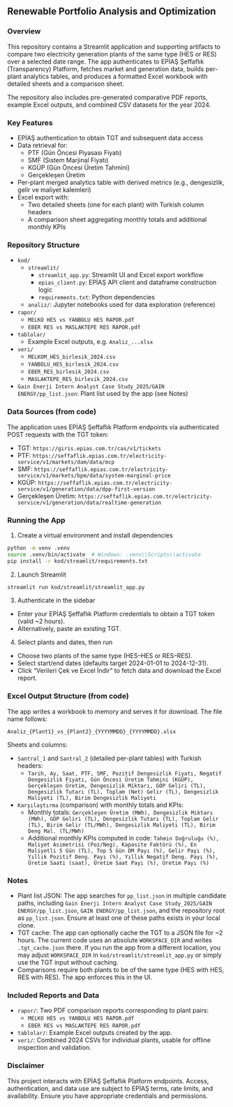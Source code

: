 ## Renewable Portfolio Analysis and Optimization

### Overview
This repository contains a Streamlit application and supporting artifacts to compare two electricity generation plants of the same type (HES or RES) over a selected date range. The app authenticates to EPİAŞ Şeffaflık (Transparency) Platform, fetches market and generation data, builds per-plant analytics tables, and produces a formatted Excel workbook with detailed sheets and a comparison sheet.

The repository also includes pre-generated comparative PDF reports, example Excel outputs, and combined CSV datasets for the year 2024.

### Key Features
- EPİAŞ authentication to obtain TGT and subsequent data access
- Data retrieval for:
  - PTF (Gün Öncesi Piyasası Fiyatı)
  - SMF (Sistem Marjinal Fiyatı)
  - KGÜP (Gün Öncesi Üretim Tahmini)
  - Gerçekleşen Üretim
- Per-plant merged analytics table with derived metrics (e.g., dengesizlik, gelir ve maliyet kalemleri)
- Excel export with:
  - Two detailed sheets (one for each plant) with Turkish column headers
  - A comparison sheet aggregating monthly totals and additional monthly KPIs

### Repository Structure
- `kod/`
  - `streamlit/`
    - `streamlit_app.py`: Streamlit UI and Excel export workflow
    - `epias_client.py`: EPİAŞ API client and dataframe construction logic
    - `requirements.txt`: Python dependencies
  - `analiz/`: Jupyter notebooks used for data exploration (reference)
- `rapor/`
  - `MELKO HES vs YANBOLU HES RAPOR.pdf`
  - `EBER RES vs MASLAKTEPE RES RAPOR.pdf`
- `tablolar/`
  - Example Excel outputs, e.g. `Analiz_...xlsx`
- `veri/`
  - `MELKOM_HES_birlesik_2024.csv`
  - `YANBOLU_HES_birlesik_2024.csv`
  - `EBER_RES_birlesik_2024.csv`
  - `MASLAKTEPE_RES_birlesik_2024.csv`
- `Gain Enerji Intern Analyst Case Study_2025/GAIN ENERGY/pp_list.json`: Plant list used by the app (see Notes)

### Data Sources (from code)
The application uses EPİAŞ Şeffaflık Platform endpoints via authenticated POST requests with the TGT token:
- TGT: `https://giris.epias.com.tr/cas/v1/tickets`
- PTF: `https://seffaflik.epias.com.tr/electricity-service/v1/markets/dam/data/mcp`
- SMF: `https://seffaflik.epias.com.tr/electricity-service/v1/markets/bpm/data/system-marginal-price`
- KGÜP: `https://seffaflik.epias.com.tr/electricity-service/v1/generation/data/dpp-first-version`
- Gerçekleşen Üretim: `https://seffaflik.epias.com.tr/electricity-service/v1/generation/data/realtime-generation`

### Running the App
1) Create a virtual environment and install dependencies
```bash
python -m venv .venv
source .venv/bin/activate  # Windows: .venv\\Scripts\\activate
pip install -r kod/streamlit/requirements.txt
```

2) Launch Streamlit
```bash
streamlit run kod/streamlit/streamlit_app.py
```

3) Authenticate in the sidebar
- Enter your EPİAŞ Şeffaflık Platform credentials to obtain a TGT token (valid ~2 hours).
- Alternatively, paste an existing TGT.

4) Select plants and dates, then run
- Choose two plants of the same type (HES–HES or RES–RES).
- Select start/end dates (defaults target 2024-01-01 to 2024-12-31).
- Click “Verileri Çek ve Excel İndir” to fetch data and download the Excel report.

### Excel Output Structure (from code)
The app writes a workbook to memory and serves it for download. The file name follows:
```
Analiz_{Plant1}_vs_{Plant2}_{YYYYMMDD}_{YYYYMMDD}.xlsx
```

Sheets and columns:
- `Santral_1` and `Santral_2` (detailed per-plant tables) with Turkish headers:
  - `Tarih, Ay, Saat, PTF, SMF, Pozitif Dengesizlik Fiyatı, Negatif Dengesizlik Fiyatı, Gün Öncesi Üretim Tahmini (KGÜP), Gerçekleşen Üretim, Dengesizlik Miktarı, GÖP Geliri (TL), Dengesizlik Tutarı (TL), Toplam (Net) Gelir (TL), Dengesizlik Maliyeti (TL), Birim Dengesizlik Maliyeti`
- `Karşılaştırma` (comparison) with monthly totals and KPIs:
  - Monthly totals: `Gerçekleşen Üretim (MWh), Dengesizlik Miktarı (MWh), GÖP Geliri (TL), Dengesizlik Tutarı (TL), Toplam Gelir (TL), Birim Gelir (TL/MWh), Dengesizlik Maliyeti (TL), Birim Deng Mal. (TL/MWh)`
  - Additional monthly KPIs computed in code: `Tahmin Doğruluğu (%), Maliyet Asimetrisi (Poz/Neg), Kapasite Faktörü (%), En Maliyetli 5 Gün (TL), Top 5 Gün DM Payı (%), Gelir Payı (%), Yıllık Pozitif Deng. Payı (%), Yıllık Negatif Deng. Payı (%), Üretim Saati (saat), Üretim Saat Payı (%), Üretim Payı (%)`

### Notes
- Plant list JSON: The app searches for `pp_list.json` in multiple candidate paths, including `Gain Enerji Intern Analyst Case Study_2025/GAIN ENERGY/pp_list.json`, `GAIN ENERGY/pp_list.json`, and the repository root as `pp_list.json`. Ensure at least one of these paths exists in your local clone.
- TGT cache: The app can optionally cache the TGT to a JSON file for ~2 hours. The current code uses an absolute `WORKSPACE_DIR` and writes `.tgt_cache.json` there. If you run the app from a different location, you may adjust `WORKSPACE_DIR` in `kod/streamlit/streamlit_app.py` or simply use the TGT input without caching.
- Comparisons require both plants to be of the same type (HES with HES, RES with RES). The app enforces this in the UI.

### Included Reports and Data
- `rapor/`: Two PDF comparison reports corresponding to plant pairs:
  - `MELKO HES vs YANBOLU HES RAPOR.pdf`
  - `EBER RES vs MASLAKTEPE RES RAPOR.pdf`
- `tablolar/`: Example Excel outputs created by the app.
- `veri/`: Combined 2024 CSVs for individual plants, usable for offline inspection and validation.

### Disclaimer
This project interacts with EPİAŞ Şeffaflık Platform endpoints. Access, authentication, and data use are subject to EPİAŞ terms, rate limits, and availability. Ensure you have appropriate credentials and permissions.


